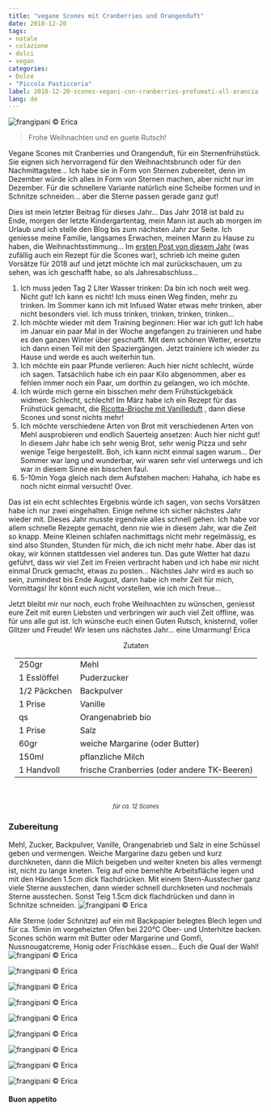 ```yaml
---
title: "vegane Scones mit Cranberries und Orangenduft"
date: 2018-12-20
tags:
- natale
- colazione
- dolci
- vegan
categories:
- Dolce
- "Piccola Pasticceria"
label: 2018-12-20-scones-vegani-con-cranberries-profumati-all-arancia
lang: de
---
```

![](../2018-12-20-scones-vegani-con-cranberries-profumati-all-arancia/header.jpg "frangipani © Erica")

> Frohe Weihnachten und en guete Rutsch!

Vegane Scones mit Cranberries und Orangenduft, für ein Sternenfrühstück. Sie eignen sich hervorragend für den Weihnachtsbrunch oder für den Nachmittagstee... Ich habe sie in Form von Sternen zubereitet, denn im Dezember würde ich alles in Form von Sternen machen, aber nicht nur im Dezember. Für die schnellere Variante natürlich eine Scheibe formen und in Schnitze schneiden... aber die Sterne passen gerade ganz gut!

Dies ist mein letzter Beitrag für dieses Jahr... Das Jahr 2018 ist bald zu Ende, morgen der letzte Kindergartentag, mein Mann ist auch ab morgen im Urlaub und ich stelle den Blog bis zum nächsten Jahr zur Seite. Ich geniesse meine Familie, langsames Erwachen, meinen Mann zu Hause zu haben, die Weihnachtsstimmung... Im <a href="https://frangipani.raiano.ch/2018-01-10-vellutata-arancione-e-scones-salati-con-spinaci-e-feta-de/" target="_blank">ersten Post von diesem Jahr</a> (was zufällig auch ein Rezept für die Scones war), schrieb ich meine guten Vorsätze für 2018 auf und jetzt möchte ich mal zurückschauen, um zu sehen, was ich geschafft habe, so als Jahresabschluss...

1. Ich muss jeden Tag 2 Liter Wasser trinken: Da bin ich noch weit weg. Nicht gut! Ich kann es nicht! Ich muss einen Weg finden, mehr zu trinken. Im Sommer kann ich mit Infused Water etwas mehr trinken, aber nicht besonders viel. Ich muss trinken, trinken, trinken, trinken...
2. Ich möchte wieder mit dem Training beginnen: Hier war ich gut! Ich habe im Januar ein paar Mal in der Woche angefangen zu trainieren und habe es den ganzen Winter über geschafft. Mit dem schönen Wetter, ersetzte ich dann einen Teil mit den Spaziergängen. Jetzt trainiere ich wieder zu Hause und werde es auch weiterhin tun.
3. Ich möchte ein paar Pfunde verlieren: Auch hier nicht schlecht, würde ich sagen. Tatsächlich habe ich ein paar Kilo abgenommen, aber es fehlen immer noch ein Paar, um dorthin zu gelangen, wo ich möchte.
4.  Ich würde mich gerne ein bisschen mehr dem Frühstückgebäck widmen: Schlecht, schlecht! Im März habe ich ein Rezept für das Frühstück gemacht, die <a href = "https://frangipani.raiano.ch/2018-03-01-pan-brioche-alla-ricotta-profumato-alla-vaniglia-de/" target = "_blank">Ricotta-Brioche mit Vanilleduft</a> , dann diese Scones und sonst nichts mehr!
5. Ich möchte verschiedene Arten von Brot mit verschiedenen Arten von Mehl ausprobieren und endlich Sauerteig ansetzen: Auch hier nicht gut! In diesem Jahr habe ich sehr wenig Brot, sehr wenig Pizza und sehr wenige Teige hergestellt. Boh, ich kann nicht einmal sagen warum... Der Sommer war lang und wunderbar, wir waren sehr viel unterwegs und ich war in diesem Sinne ein bisschen faul.
6. 5-10min Yoga gleich nach dem Aufstehen machen: Hahaha, ich habe es noch nicht einmal versucht! Over.

Das ist ein echt schlechtes Ergebnis würde ich sagen, von sechs Vorsätzen habe ich nur zwei eingehalten. Einige nehme ich sicher nächstes Jahr wieder mit. Dieses Jahr musste irgendwie alles schnell gehen. Ich habe vor allem schnelle Rezepte gemacht, denn nie wie in diesem Jahr, war die Zeit so knapp. Meine Kleinen schlafen nachmittags nicht mehr regelmässig, es sind also Stunden, Stunden für mich, die ich nicht mehr habe. Aber das ist okay, wir können stattdessen viel anderes tun. Das gute Wetter hat dazu geführt, dass wir viel Zeit im Freien verbracht haben und ich habe mir nicht einmal Druck gemacht, etwas zu posten... Nächstes Jahr wird es auch so sein, zumindest bis Ende August, dann habe ich mehr Zeit für mich, Vormittags! Ihr könnt euch nicht vorstellen, wie ich mich freue...

Jetzt bleibt mir nur noch, euch frohe Weihnachten zu wünschen, geniesst eure Zeit mit euren Liebsten und verbringen wir auch viel Zeit offline, was für uns alle gut ist. Ich wünsche euch einen Guten Rutsch, knisternd, voller Glitzer und Freude!
Wir lesen uns nächstes Jahr... eine Umarmung!
Erica

<div id="wrapper" style="text-align: center">
  <div id="yourdiv" style="display: inline-block;">
    <div class="ingredients">
      <div class="ingredients-title">Zutaten</div>
      <table>
        <tbody>
          <tr>
            <td>250gr</td>
            <td>Mehl</td>
          </tr>
          <tr>
            <td>1 Esslöffel</td>
            <td>Puderzucker</td>
          </tr>
          <tr>
            <td>1/2 Päckchen</td>
            <td>Backpulver</td>
          </tr>
          <tr>
            <td>1 Prise</td>
            <td>Vanille</td>
          </tr>
          <tr>
            <td>qs</td>
            <td>Orangenabrieb bio</td> 
          </tr>
          <tr>
            <td>1 Prise</td>
            <td>Salz</td>      
          </tr>
          <tr>
            <td>60gr</td>
            <td>weiche Margarine (oder Butter)</td>
          </tr>
          <tr>
            <td>150ml</td>
            <td>pflanzliche Milch</td>
           </tr>
          <tr>
            <td>1 Handvoll</td>
            <td>frische Cranberries (oder andere TK-Beeren)</td>
          </tr>
        </tbody>
      </table>
      <br></br>
      <i class="pull-right" style="font-size: 80%;">für ca. 12 Scones</i>
    </div>
  </div>
</div>


<h3>
  <font color="grey">
    <i class="fa fa-cogs"></i>
  </font> Zubereitung
</h3>

Mehl, Zucker, Backpulver, Vanille, Orangenabrieb und Salz in eine Schüssel geben und vermengen. Weiche Margarine dazu geben und kurz durchkneten, dann die Milch beigeben und weiter kneten bis alles vermengt ist, nicht zu lange kneten. Teig auf eine bemehlte Arbeitsfläche legen und mit den Händen 1.5cm dick flachdrücken. Mit einem Stern-Ausstecher ganz viele Sterne ausstechen, dann wieder schnell durchkneten und nochmals Sterne ausstechen. Sonst Teig 1.5cm dick flachdrücken und dann in Schnitze schneiden.
![](../2018-12-20-scones-vegani-con-cranberries-profumati-all-arancia/impasto.jpg "frangipani © Erica")

Alle Sterne (oder Schnitze) auf ein mit Backpapier belegtes Blech legen und für ca. 15min im vorgeheizten Ofen bei 220°C Ober- und Unterhitze backen. Scones schön warm mit Butter oder Margarine und Gomfi, Nussnougatcreme, Honig oder Frischkäse essen... Euch die Qual der Wahl!
![](../2018-12-20-scones-vegani-con-cranberries-profumati-all-arancia/risultato1.jpg "frangipani © Erica")

![](../2018-12-20-scones-vegani-con-cranberries-profumati-all-arancia/risultato2.jpg "frangipani © Erica")

![](../2018-12-20-scones-vegani-con-cranberries-profumati-all-arancia/risultato3.jpg "frangipani © Erica")

![](../2018-12-20-scones-vegani-con-cranberries-profumati-all-arancia/risultato4.jpg "frangipani © Erica")

![](../2018-12-20-scones-vegani-con-cranberries-profumati-all-arancia/risultato5.jpg "frangipani © Erica")

![](../2018-12-20-scones-vegani-con-cranberries-profumati-all-arancia/risultato6.jpg "frangipani © Erica")

![](../2018-12-20-scones-vegani-con-cranberries-profumati-all-arancia/risultato7.jpg "frangipani © Erica")

![](../2018-12-20-scones-vegani-con-cranberries-profumati-all-arancia/risultato8.jpg "frangipani © Erica")

![](../2018-12-20-scones-vegani-con-cranberries-profumati-all-arancia/risultato9.jpg "frangipani © Erica")

<h4>Buon appetito
  <font color="red">
    <i class="fa fa-smile-o"></i>
  </font>
</h4>
